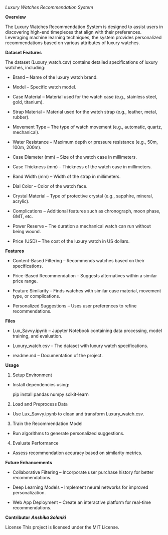 *Luxury Watches Recommendation System*

**Overview**

The Luxury Watches Recommendation System is designed to assist users in discovering high-end timepieces that align with their preferences. Leveraging machine learning techniques, the system provides personalized recommendations based on various attributes of luxury watches.

**Dataset Features**

The dataset (Luxury_watch.csv) contains detailed specifications of luxury watches, including:

* Brand – Name of the luxury watch brand.

* Model – Specific watch model.

* Case Material – Material used for the watch case (e.g., stainless steel, gold, titanium).

* Strap Material – Material used for the watch strap (e.g., leather, metal, rubber).

* Movement Type – The type of watch movement (e.g., automatic, quartz, mechanical).

* Water Resistance – Maximum depth or pressure resistance (e.g., 50m, 100m, 200m).

* Case Diameter (mm) – Size of the watch case in millimeters.

* Case Thickness (mm) – Thickness of the watch case in millimeters.

* Band Width (mm) – Width of the strap in millimeters.

* Dial Color – Color of the watch face.

* Crystal Material – Type of protective crystal (e.g., sapphire, mineral, acrylic).

* Complications – Additional features such as chronograph, moon phase, GMT, etc.

* Power Reserve – The duration a mechanical watch can run without being wound.

* Price (USD) – The cost of the luxury watch in US dollars.

**Features**

* Content-Based Filtering – Recommends watches based on their specifications.

* Price-Based Recommendation – Suggests alternatives within a similar price range.

* Feature Similarity – Finds watches with similar case material, movement type, or complications.

* Personalized Suggestions – Uses user preferences to refine recommendations.

**Files**

* Lux_Savvy.ipynb – Jupyter Notebook containing data processing, model training, and evaluation.

* Luxury_watch.csv – The dataset with luxury watch specifications.

* readme.md – Documentation of the project.

**Usage**

1. Setup Environment

  * Install dependencies using:
    
    pip install pandas numpy scikit-learn
    
2. Load and Preprocess Data

  * Use Lux_Savvy.ipynb to clean and transform Luxury_watch.csv.

3. Train the Recommendation Model

  * Run algorithms to generate personalized suggestions.

4. Evaluate Performance

  * Assess recommendation accuracy based on similarity metrics.

**Future Enhancements**

* Collaborative Filtering – Incorporate user purchase history for better recommendations.

* Deep Learning Models – Implement neural networks for improved personalization.

* Web App Deployment – Create an interactive platform for real-time recommendations.

**Contributor**
***Anshika Solanki***

License
This project is licensed under the MIT License.
